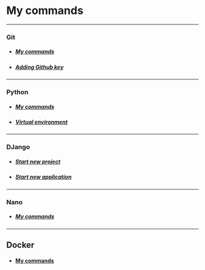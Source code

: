 # My commands

---

### Git

- ##### [My commands](git/git.md)
- ##### [Adding Github key](git/addingGithubKey.md)

---

### Python

- ##### [My commands](python/python.md)
- ##### [Virtual environment](python/virtualenv.md)

---

### DJango

- ##### [Start new project](django/startNewProject.md)
- ##### [Start new application](django/startNewApp.md)

---

### Nano

- ##### [My commands](nano/nano.md)

---

## Docker

- #### [My commands](docker/docker.md)
